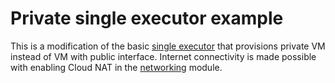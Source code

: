 # Private single executor example

This is a modification of the basic [single executor](../single-executor/) that provisions private VM instead of VM with public interface. Internet connectivity is made possible with enabling Cloud NAT in the [networking](../../modules/networking/) module.
